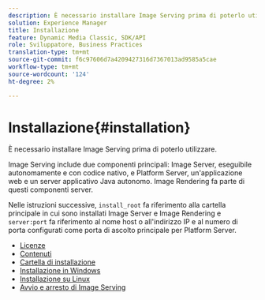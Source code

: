 ```yaml
---
description: È necessario installare Image Serving prima di poterlo utilizzare.
solution: Experience Manager
title: Installazione
feature: Dynamic Media Classic, SDK/API
role: Sviluppatore, Business Practices
translation-type: tm+mt
source-git-commit: f6c97606d7a4209427316d7367013ad9585a5cae
workflow-type: tm+mt
source-wordcount: '124'
ht-degree: 2%

---
```



# Installazione{#installation}

È necessario installare Image Serving prima di poterlo utilizzare.

Image Serving include due componenti principali: Image Server, eseguibile autonomamente e con codice nativo, e Platform Server, un&#39;applicazione web e un server applicativo Java autonomo. Image Rendering fa parte di questi componenti server.

Nelle istruzioni successive, `install_root` fa riferimento alla cartella principale in cui sono installati Image Server e Image Rendering e `server:port` fa riferimento al nome host o all&#39;indirizzo IP e al numero di porta configurati come porta di ascolto principale per Platform Server.

* [Licenze](c-licensing.md)
* [Contenuti](c-contents.md)
* [Cartella di installazione](c-install-folder.md)
* [Installazione in Windows](t-installing-on-windows/t-installing-on-windows.md)
* [Installazione su Linux](c-installing-linux/c-installing-linux.md)
* [Avvio e arresto di Image Serving](t-starting-and-stopping/t-starting-and-stopping.md)
